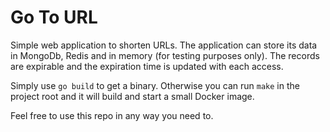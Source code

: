 # Go To URL

Simple web application to shorten URLs.
The application can store its data in MongoDb, Redis and in memory (for testing purposes only).
The records are expirable and the expiration time is updated with each access.

Simply use `go build` to get a binary.
Otherwise you can run `make` in the project root and it will build and start a small Docker image.

Feel free to use this repo in any way you need to.